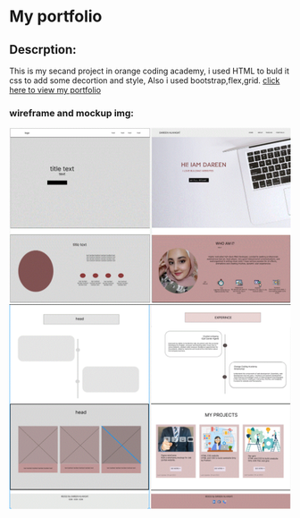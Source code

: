 # My portfolio
## Descrption:
This is my secand project in orange coding academy, i used HTML to buld it css to add some decortion and style, Also i used bootstrap,flex,grid.
[click here to view my portfolio](https://dareen323.github.io/portfolio/)
### wireframe and mockup img:
![alt text](wireframe1.GIF)
![alt text](wireframe2.GIF)

